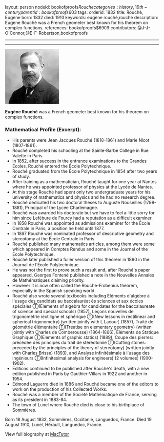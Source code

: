 layout: person
nodeid: bookofproofs$Rouche
categories: history,19th-century
parentid: bookofproofs$603
tags: 
orderid: 1832
title: Rouché, Eugène
born: 1832
died: 1910
keywords: eugène rouché,rouché
description: Eugène Rouché was a French geometer best known for his theorem on complex functions.
references: bookofproofs$6909
contributors: @J-J-O'Connor,@E-F-Robertson,bookofproofs

---



---

![Rouche.jpg](https://github.com/bookofproofs/bookofproofs.github.io/blob/main/_sources/_assets/images/portraits/Rouche.jpg?raw=true)

**Eugène Rouché** was a French geometer best known for his theorem on complex functions.

### Mathematical Profile (Excerpt):
* His parents were Jean Jacques Rouché (1818-1861) and Marie Nicot (1807-1861).
* Rouché completed his schooling at the Sainte-Barbe College in Rue Valette in Paris.
* In 1852, after success in the entrance examinations to the Grandes Écoles, Rouché entered the École Polytechnique.
* Rouché graduated from the École Polytechnique in 1854 after two years of study.
* After training as a mathematician, Rouché taught for one year at Nantes where he was appointed professor of physics at the Lycée de Nantes.
* At this stage Rouché had spent only two undergraduate years for his university of mathematics and physics and he had no research degree.
* Rouché dedicated his two doctoral theses to Auguste Nouseilles (1798-1881), Principal of the Lycée Charlemagne.
* Rouché was awarded his doctorate but we have to feel a little sorry for him since Lefébure de Fourcy had a reputation as a difficult examiner.
* In 1858 Rouché was appointed as admissions examiner for the École Centrale in Paris, a position he held until 1877.
* In 1867 Rouché was nominated professor of descriptive geometry and stereotomy at the École Centrale in Paris.
* Rouché published many mathematics articles, among them were some which appeared in Comptes Rendus and some in the Journal of the École Polytechnique.
* Rouché later published a fuller version of this theorem in 1880 in the Journal de l'École Polytechnique.
* He was not the first to prove such a result and, after Rouché's paper appeared, Georges Fontené published a note in the Nouvelles Annales de Mathématiques claiming priority.
* However it is now often called the Rouché-Frobenius theorem, especially in the Spanish speaking world.
* Rouché also wrote several textbooks including Eléments d'algèbre à l'usage des candidats au baccalauréat és sciences et aux écoles spéciales Ⓣ(Elements of algebra for candidates for the baccalaureate of science and special schools) (1857), Leçons nouvelles de trigonométrie rectiligne et sphérique Ⓣ(New lessons in rectilinear and spherical trigonometry) (written jointly with L Lacour) (1857), Traité de géométrie élémentaire Ⓣ(Treatise on elementary geometry) (written jointly with Charles de Comberousse) (1864-1866), Éléments de Statique Graphique Ⓣ(Elements of graphic statics) (1889), Coupe des pierres: précédée des principes du trait de stéréotomie Ⓣ(Cutting stones: preceded by the principles of the theory of stereotomy) (written jointly with Charles Brisse) (1893), and Analyse infinitésimale à l'usage des ingénieurs Ⓣ(Infinitesimal analysis for engineers) (2 volumes) (1900-1902).
* Editions continued to be published after Rouché's death, with a new edition published in Paris by Gauthier-Villars in 1922 and another in 1954.
* Edmond Laguerre died in 1886 and Rouché became one of the editors to work on the production of his Collected Works.
* Rouché was a member of the Société Mathématique de France, serving as its president in 1883-84.
* The town of Lunel where Rouché died is close to his birthplace of Sommières.

Born 18 August 1832, Sommières, Occitanie, Languedoc, France. Died 19 August 1910, Lunel, Hérault, Languedoc, France.

View full biography at [MacTutor](https://mathshistory.st-andrews.ac.uk/Biographies/Rouche/)
